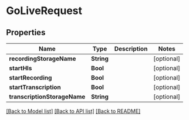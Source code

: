 # GoLiveRequest

## Properties
Name | Type | Description | Notes
------------ | ------------- | ------------- | -------------
**recordingStorageName** | **String** |  | [optional] 
**startHls** | **Bool** |  | [optional] 
**startRecording** | **Bool** |  | [optional] 
**startTranscription** | **Bool** |  | [optional] 
**transcriptionStorageName** | **String** |  | [optional] 

[[Back to Model list]](../README.md#documentation-for-models) [[Back to API list]](../README.md#documentation-for-api-endpoints) [[Back to README]](../README.md)


